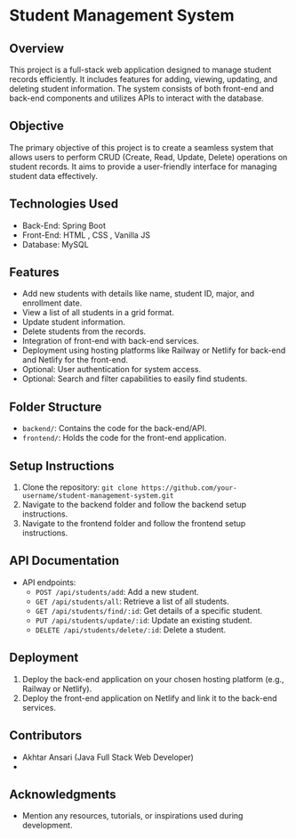 # Student Management System

## Overview
This project is a full-stack web application designed to manage student records efficiently. It includes features for adding, viewing, updating, and deleting student information. The system consists of both front-end and back-end components and utilizes APIs to interact with the database.

## Objective
The primary objective of this project is to create a seamless system that allows users to perform CRUD (Create, Read, Update, Delete) operations on student records. It aims to provide a user-friendly interface for managing student data effectively.

## Technologies Used
- Back-End:  Spring Boot
- Front-End: HTML , CSS ,  Vanilla JS
- Database:  MySQL

## Features
- Add new students with details like name, student ID, major, and enrollment date.
- View a list of all students in a grid format.
- Update student information.
- Delete students from the records.
- Integration of front-end with back-end services.
- Deployment using hosting platforms like Railway or Netlify for back-end and Netlify for the front-end.
- Optional: User authentication for system access.
- Optional: Search and filter capabilities to easily find students.

## Folder Structure
- `backend/`: Contains the code for the back-end/API.
- `frontend/`: Holds the code for the front-end application.

## Setup Instructions
1. Clone the repository: `git clone https://github.com/your-username/student-management-system.git`
2. Navigate to the backend folder and follow the backend setup instructions.
3. Navigate to the frontend folder and follow the frontend setup instructions.

## API Documentation
- API endpoints:
  - `POST /api/students/add`: Add a new student.
  - `GET /api/students/all`: Retrieve a list of all students.
  - `GET /api/students/find/:id`: Get details of a specific student.
  - `PUT /api/students/update/:id`: Update an existing student.
  - `DELETE /api/students/delete/:id`: Delete a student.

## Deployment
1. Deploy the back-end application on your chosen hosting platform (e.g., Railway or Netlify).
2. Deploy the front-end application on Netlify and link it to the back-end services.

## Contributors
- Akhtar Ansari (Java Full Stack Web Developer)
- 
## Acknowledgments
- Mention any resources, tutorials, or inspirations used during development.
